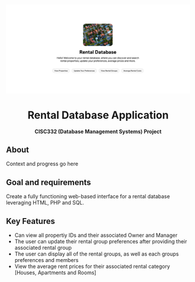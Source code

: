 <div align="center"><img src="image.png" width="800"></div>
<h1 align="center">Rental Database Application</h1>
<p align="center"><strong>CISC332 (Database Management Systems) Project</strong>
<br/>
<h2>About</h2>
Context and progress go here

<h2>Goal and requirements</h2>

Create a fully functioning web-based interface for a rental database leveraging HTML, PHP and SQL.

<h2>Key Features</h2>

- Can view all propertiy IDs and their associated Owner and Manager
- The user can update their rental group preferences after providing their associated rental group
- The user can display all of the rental groups, as well as each groups preferences and members
- View the average rent prices for their associated rental category [Houses, Apartments and Rooms]
